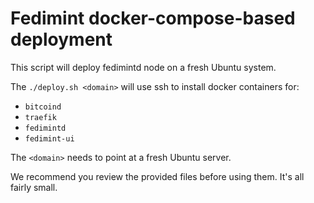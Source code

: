 # Fedimint docker-compose-based deployment

This script will deploy fedimintd node on a fresh
Ubuntu system.

The `./deploy.sh <domain>` will use ssh to install docker
containers for:

* `bitcoind`
* `traefik`
* `fedimintd`
* `fedimint-ui`

The `<domain>` needs to point at a fresh Ubuntu server.

We recommend you review the provided files before using them.
It's all fairly small.
